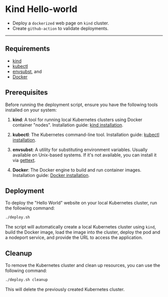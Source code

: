 # Kind Hello-world

- Deploy a `dockerized` web page on `kind` cluster.
- Create `github-action` to validate deployments.

---

## Requirements

- [kind](https://kind.sigs.k8s.io/)
- [kubectl](https://kubernetes.io/docs/tasks/tools/install-kubectl/)
- [envsubst](https://manpages.ubuntu.com/manpages/focal/man1/envsubst.1.html), and
- [Docker](https://www.docker.com/)

## Prerequisites

Before running the deployment script, ensure you have the following tools installed on your system:

1. **kind**: A tool for running local Kubernetes clusters using Docker container "nodes". Installation guide: [kind installation](https://kind.sigs.k8s.io/docs/user/quick-start/#installation).

2. **kubectl**: The Kubernetes command-line tool. Installation guide: [kubectl installation](https://kubernetes.io/docs/tasks/tools/install-kubectl/).

3. **envsubst**: A utility for substituting environment variables. Usually available on Unix-based systems. If it's not available, you can install it via [gettext](https://www.gnu.org/software/gettext/).

4. **Docker**: The Docker engine to build and run container images. Installation guide: [Docker installation](https://docs.docker.com/get-docker/).

## Deployment

To deploy the "Hello World" website on your local Kubernetes cluster, run the following command:

```bash
./deploy.sh
```

The script will automatically create a local Kubernetes cluster using `kind`, build the Docker image, load the image into the cluster, deploy the pod and a nodeport service, and provide the URL to access the application.

## Cleanup

To remove the Kubernetes cluster and clean up resources, you can use the following command:

```bash
./deploy.sh cleanup
```

This will delete the previously created Kubernetes cluster.